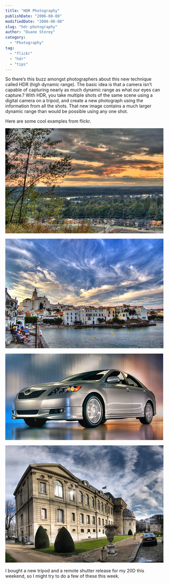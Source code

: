 ```yaml
---
title: "HDR Photography"
publishDate: "2006-08-08"
modifiedDate: "2006-08-08"
slug: "hdr-photography"
author: "Duane Storey"
category:
  - "Photography"
tag:
  - "flickr"
  - "hdr"
  - "tips"
---
```


So there’s this buzz amongst photographers about this new technique called HDR (high dynamic range). The basic idea is that a camera isn’t capable of capturing nearly as much dynamic range as what our eyes can capture.? With HDR, you take multiple shots of the same scene using a digital camera on a tripod, and create a new photograph using the information from all the shots. That new image contains a much larger dynamic range than would be possible using any one shot.

Here are some cool examples from flickr.

![](_images/hdr-photography-1.jpg)

![](_images/hdr-photography-2.jpg)

![](_images/hdr-photography-3.jpg)

![](_images/hdr-photography-4.jpg)

I bought a new tripod and a remote shutter release for my 20D this weekend, so I might try to do a few of these this week.